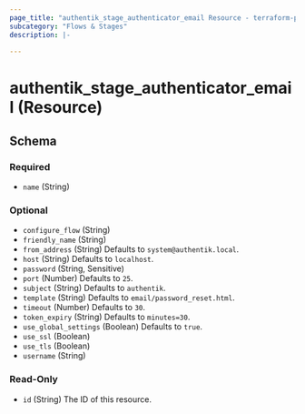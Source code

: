 ```yaml
---
page_title: "authentik_stage_authenticator_email Resource - terraform-provider-authentik"
subcategory: "Flows & Stages"
description: |-
  
---
```


# authentik_stage_authenticator_email (Resource)





<!-- schema generated by tfplugindocs -->
## Schema

### Required

- `name` (String)

### Optional

- `configure_flow` (String)
- `friendly_name` (String)
- `from_address` (String) Defaults to `system@authentik.local`.
- `host` (String) Defaults to `localhost`.
- `password` (String, Sensitive)
- `port` (Number) Defaults to `25`.
- `subject` (String) Defaults to `authentik`.
- `template` (String) Defaults to `email/password_reset.html`.
- `timeout` (Number) Defaults to `30`.
- `token_expiry` (String) Defaults to `minutes=30`.
- `use_global_settings` (Boolean) Defaults to `true`.
- `use_ssl` (Boolean)
- `use_tls` (Boolean)
- `username` (String)

### Read-Only

- `id` (String) The ID of this resource.
